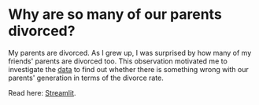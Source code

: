 # Why are so many of our parents divorced?

My parents are divorced. As I grew up, I was surprised by how many of my friends' parents are divorced too. This observation motivated me to investigate the [data](https://www.singstat.gov.sg/find-data/search-by-theme/population/marital-status-marriages-and-divorces/latest-data) to find out whether there is something wrong with our parents' generation in terms of the divorce rate.

Read here: [Streamlit](https://share.streamlit.io/jetnew/sg-divorces).
